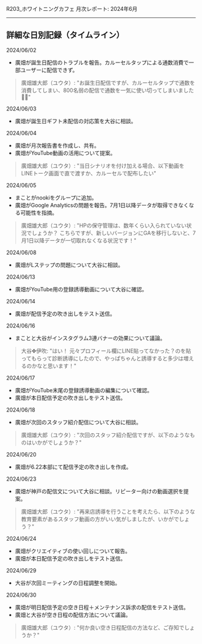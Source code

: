 R203_ホワイトニングカフェ 月次レポート: 2024年6月

---

## 詳細な日別記録（タイムライン）

2024/06/02
- 廣畑が誕生日配信のトラブルを報告。カルーセルタップによる通数消費で一部ユーザーに配信できず。

> 廣畑雄大郎（ユウタ）: "お誕生日配信ですが、カルーセルタップで通数を消費してしまい、800名弱の配信で通数を一気に使い切ってしまいました🙇‍♂️"

2024/06/03
- 廣畑が誕生日ギフト未配信の対応策を大谷に相談。

2024/06/04
- 廣畑が月次報告書を作成し、共有。
- 廣畑がYouTube動画の活用について提案。

> 廣畑雄大郎（ユウタ）: "当日シナリオを付け加える場合、以下動画をLINEトーク画面で直で渡すか、カルーセルで配布したい"

2024/06/05
- まことがnookiをグループに追加。
- 廣畑がGoogle Analyticsの問題を報告。7月1日以降データが取得できなくなる可能性を指摘。

> 廣畑雄大郎（ユウタ）: "HPの保守管理は、数年くらい入られていない状況でしょうか？ こちらですが、新しいバージョンにGAを移行しないと、7月1日以降データが一切取れなくなる状況です！"

2024/06/08
- 廣畑がLステップの問題について大谷に相談。

2024/06/13
- 廣畑がYouTube用の登録誘導動画について大谷に確認。

2024/06/14
- 廣畑が配信予定の吹き出しをテスト送信。

2024/06/16
- まことと大谷がインスタグラム3連バナーの効果について議論。

> 大谷✤伊吹: "はい！ 元々プロフィール欄にLINE貼ってなかった？のを貼ってもらって診断誘導にしたので、やっぱちゃんと誘導すると多少は増えるのかなと思います！"

2024/06/17
- 廣畑がYouTube末尾の登録誘導動画の編集について確認。
- 廣畑が本日配信予定の吹き出しをテスト送信。

2024/06/18
- 廣畑が次回のスタッフ紹介配信について大谷に相談。

> 廣畑雄大郎（ユウタ）: "次回のスタッフ紹介配信ですが、以下のようなものはいかがでしょうか？"

2024/06/20
- 廣畑が6.22本部にて配信予定の吹き出しを作成。

2024/06/23
- 廣畑が神戸の配信文について大谷に相談。リピーター向けの動画選択を提案。

> 廣畑雄大郎（ユウタ）: "再来店誘導を行うことを考えたら、以下のような教育要素があるスタッフ動画の方がいい気がしましたが、いかがでしょう？"

2024/06/24
- 廣畑がクリエイティブの使い回しについて報告。
- 廣畑が本日配信予定の吹き出しをテスト送信。

2024/06/29
- 大谷が次回ミーティングの日程調整を開始。

2024/06/30
- 廣畑が明日配信予定の空き日程＋メンテナンス訴求の配信をテスト送信。
- 廣畑と大谷が空き日程の配信方法について議論。

> 廣畑雄大郎（ユウタ）: "何か良い空き日程配信の方法など、ご存知でしょうか？"